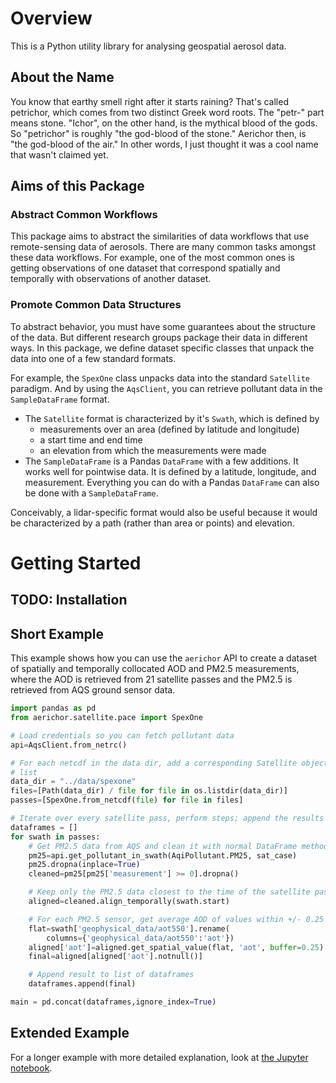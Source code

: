 # Overview

This is a Python utility library for analysing geospatial aerosol data.

## About the Name

You know that earthy smell right after it starts raining? That's called
petrichor, which comes from two distinct Greek word roots. The "petr-" part
means stone. "Ichor", on the other hand, is the mythical blood of the gods. So
"petrichor" is roughly "the god-blood of the stone." Aerichor then, is "the
god-blood of the air." In other words, I just thought it was a cool name that
wasn't claimed yet.

## Aims of this Package

### Abstract Common Workflows

This package aims to abstract the similarities of data workflows that use
remote-sensing data of aerosols. There are many common tasks amongst these data
workflows. For example, one of the most common ones is getting observations of
one dataset that correspond spatially and temporally with observations of
another dataset.

### Promote Common Data Structures

To abstract behavior, you must have some guarantees about the structure of the 
data. But different research groups package their data in different ways. In
this package, we define dataset specific classes that unpack the data into one 
of a few standard formats.

For example, the `SpexOne` class unpacks data into the standard `Satellite`
paradigm. And by using the `AqsClient`, you can retrieve pollutant data in
the `SampleDataFrame` format.

* The `Satellite` format is characterized by it's `Swath`, which is defined by
  * measurements over an area (defined by latitude and longitude)
  * a start time and end time
  * an elevation from which the measurements were made
* The `SampleDataFrame` is a Pandas `DataFrame` with a few additions. It works
  well for pointwise data. It is defined by a latitude, longitude, and
  measurement. Everything you can do with a Pandas `DataFrame` can also be done with a `SampleDataFrame`.

Conceivably, a lidar-specific format would also be useful because it would be 
characterized by a path (rather than area or points) and elevation. 

# Getting Started

## TODO: Installation

## Short Example

This example shows how you can use the `aerichor` API to create a dataset of
spatially and temporally collocated AOD and PM2.5 measurements, where the AOD is
retrieved from 21 satellite passes and the PM2.5 is retrieved from AQS ground
sensor data.


``` python
import pandas as pd
from aerichor.satellite.pace import SpexOne

# Load credentials so you can fetch pollutant data
api=AqsClient.from_netrc()

# For each netcdf in the data dir, add a corresponding Satellite object to the
# list
data_dir = "../data/spexone"
files=[Path(data_dir) / file for file in os.listdir(data_dir)]
passes=[SpexOne.from_netcdf(file) for file in files]

# Iterate over every satellite pass, perform steps; append the results
dataframes = []
for swath in passes:
    # Get PM2.5 data from AQS and clean it with normal DataFrame methods
    pm25=api.get_pollutant_in_swath(AqiPollutant.PM25, sat_case)
    pm25.dropna(inplace=True)
    cleaned=pm25[pm25['measurement'] >= 0].dropna()

    # Keep only the PM2.5 data closest to the time of the satellite pass
    aligned=cleaned.align_temporally(swath.start)

    # For each PM2.5 sensor, get average AOD of values within +/- 0.25 lat/lon
    flat=swath['geophysical_data/aot550'].rename(
        columns={'geophysical_data/aot550':'aot'})
    aligned['aot']=aligned.get_spatial_value(flat, 'aot', buffer=0.25)
    final=aligned[aligned['aot'].notnull()]

    # Append result to list of dataframes
    dataframes.append(final)

main = pd.concat(dataframes,ignore_index=True)
```

## Extended Example

For a longer example with more detailed explanation, look at [the Jupyter
notebook](./notebooks/pace.ipynb).